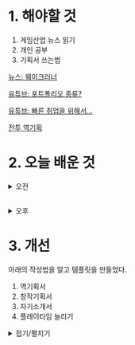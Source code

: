 
# 1. 해야할 것

1. 게임산업 뉴스 읽기 
2. 개인 공부  
3. 기획서 쓰는법

[뉴스: 웨이크러너](https://www.gamemeca.com/view.php?gid=1745085)

[유튜브: 포트폴리오 종류?](https://www.youtube.com/watch?v=GwQ3X9kpAz4&t=107s)

[유튜브: 빠른 취업을 위해서...](https://www.youtube.com/watch?v=oW7YEXjpFAg)

[전투 역기획](https://gamedesignernawe.tistory.com/218)

# 2. 오늘 배운 것

<details>
<summary>오전</summary>

## 순서도

![image](https://github.com/JM94Ent/TIL-WIL/assets/143363550/d1bd6903-b4cf-4973-91fe-6f632a2c30ac)

역기획 문서를 쓰기전에 필요한 작성문법등을 참고했다.

</details>

##

<details>
<summary>오후</summary>

## 기획서의 종류

### 1. 역기획서

- 이미 출시된 게임의 시스템이나 콘텐츠를 그대로 기획해보는 것.
- 역기획서를 쓰면서 개선사항과 생각 등을 적는다.
- 게임을 만든 회사의 게임을 역기획할 것

### 2. 창작게임기획서

- 주제에 맞는 기획서를 쓸 것.(로스트아크 역기획을 했다면 로스트아크에 지원하라)
- 가상의 게임을 기획할 것인가? 특정 게임에 구현되지 않은 컨텐츠를 기획할 것인가?

### 3. 제안서

- A~Z까지 싸그리 분석해서 제안하는 것.
- 한 가지만 저격해서 제안하는 것.(1페이지 제안서 같은)

### 4. 분석문서

- 하나의 게임을 통째로 분석하는 것.
- 벤치마킹할 컨텐츠의 여러 사례를 분석하는 것.
- 데이터 분석을 하는 것을 추천.

### 5. 발표형 자기소개

- 만들었던 게임 영상 소개
- 주요 작업 스크린샷
- PPT로 시각화

![image](https://github.com/JM94Ent/TIL-WIL/assets/143363550/4ef4c6cc-e0b4-4951-80b6-6b852f5ae928)

</details>




# 3. 개선

아래의 작성법을 알고 템플릿을 만들었다.

1. 역기획서
2. 창작기획서
3. 자기소개서
4. 플레이타임 늘리기


<details>
<summary>접기/펼치기</summary>

기획서 쓰는 방법을 대강이나마 파악했다.\
기획서를 쓰는 시간과 공부하는 시간 및 게임하는 시간을 정했다.

```
오전: 개인공부(언리얼 프로젝트 책)
오후: 기획서 작성
저녁 이후: 게임플레이

이제는 직접 만들면서 실행하는 것 뿐!
</details>



# 4. 느낀점
```
게임 개발을 하면서 느꼈던 감정들을 잘 정리해야 된다.
정말 다행히도 내가 속했던 팀 프로젝트에서 했던 생각들을 정리해둔 문서들이 있어서
이걸 찾아서 작성하면 괜찮을 것 같다.

채용공고를 찾아보면서 내가 작성해야 할 문서들이 어떤 형태가 되어야 하는지를 알 수 있었다.
근데 형태만 알고 직접 써보진 않아서 지금껏 작성했던 포트폴리오를 개선하면서 따로 다시 작성해야할 것 같다.

포트폴리오를 작성하면서 대부분 기획직군에 지원하는 동료들이 있어서 발표회를 만들어보고 있다.
서로 작성한 포트폴리오를 보고 생각들을 나누면 더 나아질 것 같아서 기획했다.
근데... 할 사람이 있을라나?

내일부터 정해둔 시간대로 움직이고 공부하는 것을 목표로 잠을 자야겠다.
```


